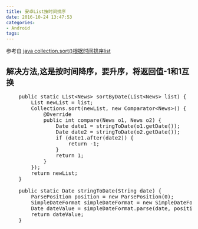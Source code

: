 ```yaml
---
title: 安卓List按时间排序
date: 2016-10-24 13:47:53
categories:
- Android
tags: 
---
```

参考自<a href="http://blog.csdn.net/learner9023/article/details/8432508"> java collection.sort()根据时间排序list</a>

<h2>解决方法,这是按时间降序，要升序，将返回值-1和1互换</h2>

<pre class="prettyprint linenums">    public static List&lt;News&gt; sortByDate(List&lt;News&gt; list) {
        List newList = list;
        Collections.sort(newList, new Comparator&lt;News&gt;() {
            @Override
            public int compare(News o1, News o2) {
                Date date1 = stringToDate(o1.getDate());
                Date date2 = stringToDate(o2.getDate());
                if (date1.after(date2)) {
                    return -1;
                }
                return 1;
            }
        });
        return newList;
    }

    public static Date stringToDate(String date) {
        ParsePosition position = new ParsePosition(0);
        SimpleDateFormat simpleDateFormat = new SimpleDateFormat("yyyy-MM-dd HH:mm:ss");
        Date dateValue = simpleDateFormat.parse(date, position);
        return dateValue;
    }
</pre>